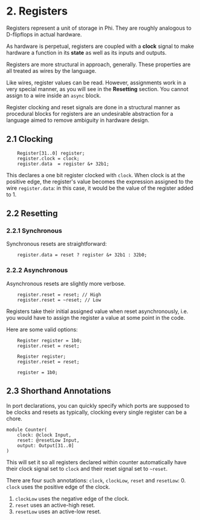 # 2. Registers
Registers represent a unit of storage in Phi. They are roughly analogous to D-flipflops in actual hardware.

As hardware is perpetual, registers are coupled with a **clock** signal to make hardware a function in its **state** as well as its inputs and outputs.

Registers are more structural in approach, generally. These properties are all treated as wires by the language.

Like wires, register values can be read. However, assignments work in a very special manner, as you will see in the **Resetting** section. You cannot assign to a wire inside an `async` block.

Register clocking and reset signals are done in a structural manner as procedural blocks for registers are an undesirable abstraction for a language aimed to remove ambiguity in hardware design.

## 2.1 Clocking
```phi
    Register[31..0] register;
    register.clock = clock;
    register.data  = register &+ 32b1;
```

This declares a one bit register clocked with `clock`. When clock is at the positive edge, the register's value becomes the expression assigned to the wire `register.data`: in this case, it would be the value of the register added to 1.

## 2.2 Resetting
### 2.2.1 Synchronous
Synchronous resets are straightforward:

```phi
    register.data = reset ? register &+ 32b1 : 32b0;
```

### 2.2.2 Asynchronous
Asynchronous resets are slightly more verbose.

```phi
    register.reset = reset; // High
    register.reset = ~reset; // Low
```

Registers take their initial assigned value when reset asynchronously, i.e. you would have to assign the register a value at some point in the code.

Here are some valid options:

```phi
    Register register = 1b0;
    register.reset = reset;
```

```phi
    Register register;
    register.reset = reset;

    register = 1b0;
```

## 2.3 Shorthand Annotations
In port declarations, you can quickly specify which ports are supposed to be clocks and resets as typically, clocking every single register can be a chore.

```phi
module Counter(
    clock: @clock Input,
    reset: @resetLow Input,
    output: Output[31..0]
) 
```

This will set it so all registers declared within counter automatically have their clock signal set to `clock` and their reset signal set to `~reset`.

There are four such annotations: `clock`, `clockLow`, `reset` and `resetLow`:
0. `clock` uses the positive edge of the clock.
1. `clockLow` uses the negative edge of the clock.
2. `reset` uses an active-high reset.
3. `resetLow` uses an active-low reset.